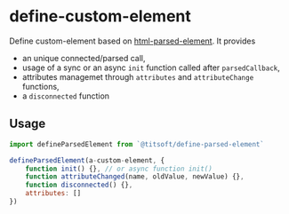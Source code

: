 # define-custom-element

Define custom-element based on [html-parsed-element](https://github.com/WebReflection/html-parsed-element). It provides
- an unique connected/parsed call,
- usage of a sync or an async `init` function called after `parsedCallback`,
- attributes managemet through `attributes` and `attributeChange` functions,
- a `disconnected` function

## Usage
``` javascript
import defineParsedElement from `@titsoft/define-parsed-element`

defineParsedElement(a-custom-element, {
    function init() {}, // or async function init()
    function attributeChanged(name, oldValue, newValue) {},
    function disconnected() {},
    attributes: []
})

```
